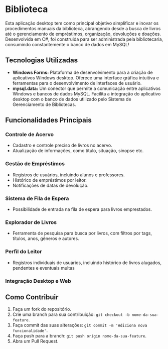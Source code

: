 # Biblioteca
Esta aplicação desktop tem como principal objetivo simplificar e inovar os procedimentos manuais da biblioteca, abrangendo desde a busca de livros até o gerenciamento de empréstimos, organização, devoluções e doações. Desenvolvida em C#, foi construida para ser administrada pela bibliotecaria, consumindo constantemente o banco de dados em MySQL!
## Tecnologias Utilizadas

- **Windows Forms:** Plataforma de desenvolvimento para a criação de aplicativos Windows desktop. Oferece uma interface gráfica intuitiva e ferramentas para o desenvolvimento de interfaces de usuário. 
- **mysql.data:** Um conector que permite a comunicação entre aplicativos Windows e bancos de dados MySQL. Facilita a integração do aplicativo desktop com o banco de dados utilizado pelo Sistema de Gerenciamento de Bibliotecas.

## Funcionalidades Principais

### Controle de Acervo

- Cadastro e controle preciso de livros no acervo.
- Atualização de informações, como título, situação, sinopse etc.

### Gestão de Empréstimos

- Registros de usuários, incluindo alunos e professores.
- Histórico de empréstimos por leitor.
- Notificações de datas de devolução.

### Sistema de Fila de Espera

- Possibilidade de entrada na fila de espera para livros emprestados.

### Explorador de Livros

- Ferramenta de pesquisa para busca por livros, com filtros por tags, títulos, anos, gêneros e autores.

### Perfil do Leitor

- Registros individuais de usuários, incluindo histórico de livros alugados, pendentes e eventuais multas

### Integração Desktop e Web

## Como Contribuir

1. Faça um fork do repositório.
2. Crie uma branch para sua contribuição: `git checkout -b nome-da-sua-feature`.
3. Faça commit das suas alterações: `git commit -m 'Adiciona nova funcionalidade'`.
4. Faça push para a branch: `git push origin nome-da-sua-feature`.
5. Abra um Pull Request.

